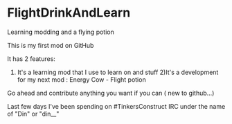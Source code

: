 FlightDrinkAndLearn
===================

Learning modding and a flying potion

This is my first mod on GitHub

It has 2 features:
1) It's a learning mod that I use to learn on and stuff
2)It's a development for my next mod : Energy Cow - Flight potion

Go ahead and contribute anything you want if you can ( new to github...)

Last few days I've been spending on #TinkersConstruct IRC under the name of "Din" or "din__"

